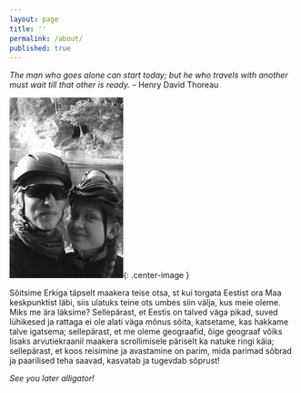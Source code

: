 ```yaml
---
layout: page
title: ''
permalink: /about/
published: true
---
```







_The man who goes alone can start today; but he who travels with another must wait till that other is ready._ – Henry David Thoreau


![Cycling Vagabonds](/images/KE_avatar2.jpg "oˇo"){: .center-image }


Sõitsime Erkiga täpselt maakera teise otsa, st kui torgata Eestist ora Maa keskpunktist läbi, siis ulatuks teine ots umbes siin välja, kus meie oleme. Miks me ära läksime? Sellepärast, et Eestis on talved väga pikad, suved lühikesed ja rattaga ei ole alati väga mõnus sõita, katsetame, kas hakkame talve igatsema; sellepärast, et me oleme geograafid, õige geograaf võiks lisaks arvutiekraanil maakera scrollimisele päriselt ka natuke ringi käia; sellepärast, et koos reisimine ja avastamine on parim, mida parimad sõbrad ja paarilised teha saavad, kasvatab ja tugevdab sõprust! 

_See you later alligator!_
